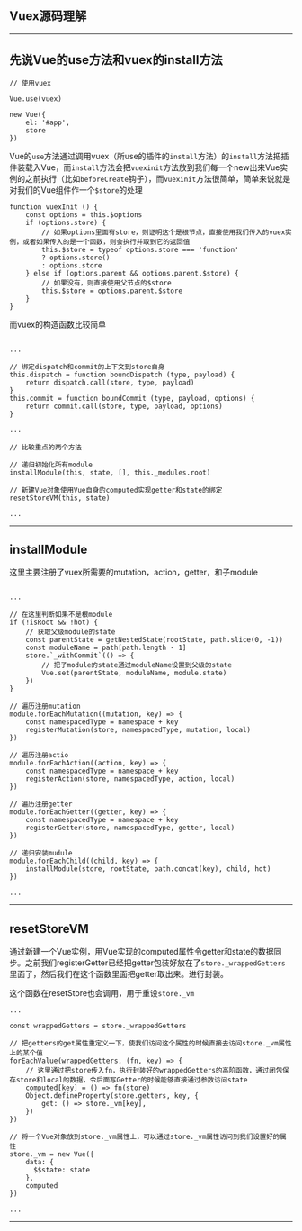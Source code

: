 ## Vuex源码理解

---

## 先说Vue的use方法和vuex的install方法

```
// 使用vuex

Vue.use(vuex)

new Vue({
    el: '#app',
    store
})

```

Vue的`use`方法通过调用vuex（所use的插件的`install`方法）的`install`方法把插件装载入Vue，而`install`方法会把`vuexinit`方法放到我们每一个new出来Vue实例的之前执行（比如`beforeCreate`钩子），而`vuexinit`方法很简单，简单来说就是对我们的Vue组件作一个`$store`的处理

```
function vuexInit () {
	const options = this.$options
	if (options.store) {
		// 如果options里面有store，则证明这个是根节点，直接使用我们传入的vuex实例，或者如果传入的是一个函数，则会执行并取到它的返回值
		this.$store = typeof options.store === 'function'
		? options.store()
		: options.store
	} else if (options.parent && options.parent.$store) {
		// 如果没有，则直接使用父节点的$store
		this.$store = options.parent.$store
	}
}
```

而vuex的构造函数比较简单

```

...

// 绑定dispatch和commit的上下文到store自身
this.dispatch = function boundDispatch (type, payload) {
	return dispatch.call(store, type, payload)
}
this.commit = function boundCommit (type, payload, options) {
	return commit.call(store, type, payload, options)
}

...

// 比较重点的两个方法

// 递归初始化所有module
installModule(this, state, [], this._modules.root)

// 新建Vue对象使用Vue自身的computed实现getter和state的绑定
resetStoreVM(this, state)

...

```


---

## installModule

这里主要注册了vuex所需要的mutation，action，getter，和子module

```

...

// 在这里判断如果不是根module
if (!isRoot && !hot) {
	// 获取父级module的state
	const parentState = getNestedState(rootState, path.slice(0, -1))
	const moduleName = path[path.length - 1]
	store.`_withCommit`(() => {
		// 把子module的state通过moduleName设置到父级的state
		Vue.set(parentState, moduleName, module.state)
	})
}

// 遍历注册mutation
module.forEachMutation((mutation, key) => {
	const namespacedType = namespace + key
	registerMutation(store, namespacedType, mutation, local)
})

// 遍历注册actio
module.forEachAction((action, key) => {
	const namespacedType = namespace + key
	registerAction(store, namespacedType, action, local)
})

// 遍历注册getter
module.forEachGetter((getter, key) => {
	const namespacedType = namespace + key
	registerGetter(store, namespacedType, getter, local)
})

// 递归安装mudule
module.forEachChild((child, key) => {
	installModule(store, rootState, path.concat(key), child, hot)
})

...

```

---

## resetStoreVM

通过新建一个Vue实例，用Vue实现的computed属性令getter和state的数据同步。之前我们registerGetter已经把getter包装好放在了`store._wrappedGetters`里面了，然后我们在这个函数里面把getter取出来。进行封装。

这个函数在resetStore也会调用，用于重设`store._vm`

```
...

const wrappedGetters = store._wrappedGetters

// 把getters的get属性重定义一下，使我们访问这个属性的时候直接去访问store._vm属性上的某个值
forEachValue(wrappedGetters, (fn, key) => {
	// 这里通过把store传入fn，执行封装好的wrappedGetters的高阶函数，通过闭包保存store和local的数据，令后面写Getter的时候能够直接通过参数访问state
	computed[key] = () => fn(store)
	Object.defineProperty(store.getters, key, {
		get: () => store._vm[key],
	})
})

// 将一个Vue对象放到store._vm属性上，可以通过store._vm属性访问到我们设置好的属性
store._vm = new Vue({
	data: {
	  $$state: state
	},
	computed
})

...

```

---


